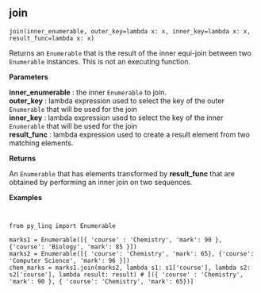 ## join

`join(inner_enumerable, outer_key=lambda x: x, inner_key=lambda x: x, result_func=lambda x: x)`

Returns an `Enumerable` that is the result of the inner equi-join between two `Enumerable` instances. This is not an executing function.

**Parameters**

__inner_enumerable__ : the inner `Enumerable` to join.<br>
__outer_key__ : lambda expression used to select the key of the outer `Enumerable` that will be used for the join<br>
__inner_key__ : lambda expression used to select the key of the inner `Enumerable` that will be used for the join<br>
__result_func__ : lambda expression used to create a result element from two matching elements.

**Returns**

An `Enumerable` that has elements transformed by __result_func__ that are obtained by performing an inner join on two sequences.

**Examples**

<pre><code>

from py_linq import Enumerable

marks1 = Enumerable([{ 'course' : 'Chemistry', 'mark': 90 }, {'course': 'Biology', 'mark': 85 }])
marks2 = Enumerable([{ 'course': 'Chemistry', 'mark': 65}, {'course': 'Computer Science', 'mark': 96 }])
chem_marks = marks1.join(marks2, lambda s1: s1['course'], lambda s2: s2['course'], lambda result: result) # [({ 'course' : 'Chemistry', 'mark': 90 }, { 'course': 'Chemistry', 'mark': 65})]
</code></pre>